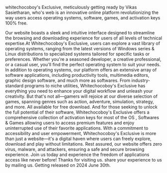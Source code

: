 whitechocoboy's Exclusive, meticulously getting ready by Vikas Sasietharan, who's web is an innovative online platform revolutionizing the way users access operating systems, software, games, and activation keys 100% free. 

Our website boasts a sleek and intuitive interface designed to streamline the browsing and downloading experience for users of all levels of technical expertise.At Whitechocoboy's Exclusive, users can explore a vast library of operating systems, ranging from the latest versions of Windows series & Linux distributions to specialized systems tailored for specific tasks or preferences. Whether you're a seasoned developer, a creative professional, or a casual user, you'll find the perfect operating system to suit your needs. In addition to operating systems, our platform offers an extensive array of software applications, including productivity tools, multimedia editors, graphic design software, and much more as softwares. From industry-standard programs to niche utilities, Whitechocoboy's Exclusive has everything you need to enhance your digital workflow and unleash your creativity. But that's not all—gamers will rejoice at our diverse selection of games, spanning genres such as action, adventure, simulation, strategy, and more. All available for free download. And for those seeking to unlock the full potential of their software, Whitechocoboy's Exclusive offers a comprehensive collection of activation keys for most of the OS , Softwares & Games allowing users to access premium features and enjoy uninterrupted use of their favorite applications. With a commitment to accessibility and user empowerment, Whitechocoboy's Exclusive is more than just a website—it's a digital haven where users can freely explore, download and play without limitations. Rest assured, our website offers zero virus, malware, and attackers, ensuring a safe and secure browsing experience. Join us today and experience the freedom of applications access like never before! Thanks for visiting us. share your experience to us by mailing us. Getting released on 2024 June 30th.
